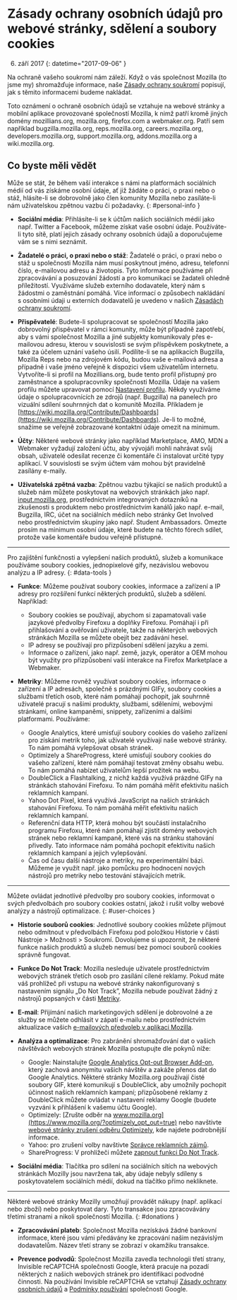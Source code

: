 # Zásady ochrany osobních údajů pro webové stránky, sdělení a soubory cookies

6. září 2017
{: datetime="2017-09-06" }

Na ochraně vašeho soukromí nám záleží. Když o vás společnost Mozilla (to jsme my) shromažďuje informace, naše [Zásady ochrany soukromí](https://www.mozilla.org/privacy/) popisují, jak s těmito informacemi budeme nakládat.

Toto oznámení o ochraně osobních údajů se vztahuje na webové stránky a mobilní aplikace provozované společností Mozilla, k nimž patří kromě jiných domény mozillians.org, mozilla.org, firefox.com a webmaker.org. Patří sem například  bugzilla.mozilla.org, reps.mozilla.org, careers.mozilla.org, developers.mozilla.org, support.mozilla.org, addons.mozilla.org a wiki.mozilla.org.

## Co byste měli vědět

Může se stát, že během vaší interakce s námi na platformách sociálních médií od vás získáme osobní údaje, ať již žádáte o práci, o praxi nebo o stáž, hlásíte-li se dobrovolně jako člen komunity Mozilla nebo zasíláte-li nám uživatelskou zpětnou vazbu či požadavky.
{: #personal-info }

* **Sociální média**: Přihlásíte-li se k účtům našich sociálních médií jako např. Twitter a Facebook, můžeme získat vaše osobní údaje. Používáte-li tyto sítě, platí jejich zásady ochrany osobních údajů a doporučujeme vám se s nimi seznámit.

* **Žadatelé o práci, o praxi nebo o stáž**: Žadatelé o práci, o praxi nebo o stáž u společnosti Mozilla nám musí poskytnout jméno, adresu, telefonní číslo, e-mailovou adresu a životopis. Tyto informace používáme při zpracovávání a posuzování žádostí a pro komunikaci se žadateli ohledně příležitostí. Využíváme služeb externího dodavatele, který nám s žádostmi o zaměstnání pomáhá. Více informací o způsobech nakládání s osobními údaji u externích dodavatelů je uvedeno v našich [Zásadách ochrany soukromí](https://www.mozilla.org/privacy/).

* **Přispěvatelé**: Budete-li spolupracovat se společností Mozilla jako dobrovolný přispěvatel v rámci komunity, může být případně zapotřebí, aby s vámi společnost Mozilla a jiné subjekty komunikovaly přes e-mailovou adresu, kterou v souvislosti se svým příspěvkem poskytnete, a také za účelem uznání vašeho úsilí. Podílíte-li se na aplikacích Bugzilla, Mozilla Reps nebo na zdrojovém kódu, budou vaše e-mailová adresa a případně i vaše jméno veřejně k dispozici všem uživatelům internetu. Vytvoříte-li si profil na Mozillians.org, bude tento profil přístupný pro zaměstnance a spolupracovníky společnosti Mozilla. Údaje na vašem profilu můžete upravovat pomocí [Nastavení profilu](https://mozillians.org/user/edit). Někdy využíváme údaje o spolupracovnících ze zdrojů (např. Bugzilla) na panelech pro vizuální sdílení souhrnných dat o komunitě Mozilla. Příkladem je [https://wiki.mozilla.org/Contribute/Dashboards](https://wiki.mozilla.org/Contribute/Dashboards). Je-li to možné, snažíme se veřejně zobrazované kontaktní údaje omezit na minimum.

* **Účty**: Některé webové stránky jako například Marketplace, AMO, MDN a Webmaker vyžadují založení účtu, aby vývojáři mohli nahrávat svůj obsah, uživatelé odesílat recenze či komentáře či instalovat určité typy aplikací. V souvislosti se svým účtem vám mohou být pravidelně zasílány e-maily.

* **Uživatelská zpětná vazba**:  Zpětnou vazbu týkající se našich produktů a služeb nám můžete poskytovat na webových stránkách jako např. [input.mozilla.org](https://input.mozilla.org/), prostřednictvím integrovaných dotazníků na zkušenosti s produktem nebo prostřednictvím kanálů jako např. e-mail, Bugzilla, IRC, účet na sociálních médiích nebo stránky Get Involved nebo prostřednictvím skupiny jako např. Student Ambassadors. Omezte prosím na minimum osobní údaje, které budete na těchto fórech sdílet, protože vaše komentáře budou veřejně přístupné.

---------------------------------------

Pro zajištění funkčnosti a vylepšení našich produktů, služeb a komunikace používáme soubory cookies, jednopixelové gify, nezávislou webovou analýzu a IP adresy.
{: #data-tools }

* **Funkce**: Můžeme používat soubory cookies, informace a zařízení a IP adresy pro rozšíření funkcí některých produktů, služeb a sdělení. Například:
    * Soubory cookies se používají, abychom si zapamatovali vaše jazykové předvolby Firefoxu a doplňky Firefoxu. Pomáhají i při přihlašování a ověřování uživatele, takže na některých webových stránkách Mozilla se můžete obejít bez zadávání hesel.
    * IP adresy se používají pro přizpůsobení sdělení jazyku a zemi.
    * Informace o zařízení, jako např. země, jazyk, operátor a OEM mohou být využity pro přizpůsobení vaší interakce na Firefox Marketplace a Webmaker.

* **Metriky**: Můžeme rovněž využívat soubory cookies, informace o zařízení a IP adresách, společně s prázdnými GIFy, soubory cookies a službami třetích osob, které nám pomáhají pochopit, jak souhrnně uživatelé pracují s našimi produkty, službami, sděleními, webovými stránkami, online kampaněmi, snippety, zařízeními a dalšími platformami. Používáme:
    * Google Analytics, které umisťují soubory cookies do vašeho zařízení pro získání metrik toho, jak uživatelé využívají naše webové stránky. To nám pomáhá vylepšovat obsah stránek.
    * Optimizely a ShareProgress, které umisťují soubory cookies do vašeho zařízení, které nám pomáhají testovat změny obsahu webu. To nám pomáhá nabízet uživatelům lepší prožitek na webu.
    * DoubleClick a Flashtalking, z nichž každá využívá prázdné GIFy na stránkách stahování Firefoxu. To nám pomáhá měřit efektivitu našich reklamních kampaní.
    * Yahoo Dot Pixel, která využívá JavaScript na našich stránkách stahování Firefoxu. To nám pomáhá měřit efektivitu našich reklamních kampaní.
    * Referenční data HTTP, která mohou být součástí instalačního programu Firefoxu, které nám pomáhají zjistit domény webových stránek nebo reklamní kampaně, které vás na stránku stahování přivedly. Tato informace nám pomáhá pochopit efektivitu našich reklamních kampaní a jejich vylepšování.
    * Čas od času další nástroje a metriky, na experimentální bázi. Můžeme je využít např. jako pomůcku pro hodnocení nových nástrojů pro metriky nebo testování stávajících metrik.

---------------------------------------

Můžete ovládat jednotlivé předvolby pro soubory cookies, informovat o svých předvolbách pro soubory cookies ostatní, jakož i rušit volby webové analýzy a nástrojů optimalizace.
{: #user-choices }

* **Historie souborů cookies**: Jednotlivé soubory cookies můžete přijmout nebo odmítnout v předvolbách Firefoxu pod položkou Historie v části Nástroje > Možnosti > Soukromí. Dovolujeme si upozornit, že některé funkce našich produktů a služeb nemusí bez pomoci souborů cookies správně fungovat.

* **Funkce Do Not Track**: Mozilla nesleduje uživatele prostřednictvím webových stránek třetích osob pro zasílání cílené reklamy. Pokud máte váš prohlížeč při vstupu na webové stránky nakonfigurovaný s nastavením signálu „Do Not Track”, Mozilla nebude používat žádný z nástrojů popsaných v části [Metriky](#data-tools).

* **E-mail**: Přijímání našich marketingových sdělení je dobrovolné a ze služby se můžete odhlásit v zápatí e-mailu nebo prostřednictvím aktualizace vašich [e-mailových předvoleb v aplikaci Mozilla](https://www.mozilla.org/newsletter/recovery/).

* **Analýza a optimalizace**: Pro zabránění shromažďování dat o vašich návštěvách webových stránek Mozilla postupujte dle pokynů níže:
    *  Google: Nainstalujte [Google Analytics Opt-out Browser Add-on](https://tools.google.com/dlpage/gaoptout), který zachová anonymitu vašich návštěv a zakáže přenos dat do Google Analytics. Některé stránky Mozilla.org používají čisté soubory GIF, které komunikují s DoubleClick, aby umožnily pochopit účinnost našich reklamních kampaní; přizpůsobené reklamy z DoubleClick můžete ovládat v nastavení reklamy Google (budete vyzváni k přihlášení k vašemu účtu Google).
    *  Optimizely: [Zrušte odběr na www.mozilla.org](https://www.mozilla.org/?optimizely_opt_out=true) nebo navštivte [webové stránky zrušení odběru Optimizely](https://www.optimizely.com/opt_out), kde najdete podrobnější informace.
    *  Yahoo: pro zrušení volby navštivte [Správce reklamních zájmů](https://aim.yahoo.com/aim/us/en/optout/).
    *  ShareProgress: V prohlížeči můžete [zapnout funkci Do Not Track](https://support.mozilla.org/kb/how-do-i-turn-do-not-track-feature).

* **Sociální média**: Tlačítka pro sdílení na sociálních sítích na webových stránkách Mozilly jsou navržena tak, aby údaje nebyly sdíleny s poskytovatelem sociálních médií, dokud na tlačítko přímo nekliknete.

---------------------------------------

Některé webové stránky Mozilly umožňují provádět nákupy (např. aplikací nebo zboží) nebo poskytovat dary. Tyto transakce jsou zpracovávány třetími stranami a nikoli společností Mozilla.
{: #donations }

* **Zpracovávání plateb**: Společnost Mozilla nezískává žádné bankovní informace, které jsou vámi předávány ke zpracování našim nezávislým dodavatelům. Název třetí strany se zobrazí v okamžiku transakce.

* **Prevence podvodů**:   Společnost Mozilla zavedla technologii třetí strany, Invisible reCAPTCHA společnosti Google, která pracuje na pozadí některých z našich webových stránek pro identifikaci podvodné činnosti. Na používání Invisible reCAPTCHA se vztahují [Zásady ochrany osobních údajů](https://www.google.com/intl/en/policies/privacy/) a [Podmínky používání](https://www.google.com/intl/en/policies/terms/) společnosti Google.
